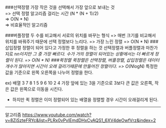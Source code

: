 
###선택정렬
가장 작은 것을 선택해서 가장 앞으로 보내는 것   
=> 선택 정렬 알고리즘 걸리는 시간 (N * (N + 1)/2)  
=> O(N * N)  
=> 비효율적인 알고리즘

###버플정렬
두 수를 비교해서 서로의 위치를 바꾸는 형식
=> 매번 크기를 비교해서 위치를 바꿔주기 때문에 선택 정렬보다 느리다.
=> 가장 느린 정렬
=> O(N * N)
###삽입정렬
정렬이 되어 있다고 가정한 후 정렬을 하는 것
선택정렬과 버플정렬과 마찬가지로 n*n이지만 그 중 가장 빠르다.
수가 거의 정렬이 되어있는 상황에서는 더 빠르게 정렬이 된다.
=> O(N * N)
###퀵정렬
퀵정렬은 선택정렬, 버플정렬, 삽입정렬은 데이터 개수가 많아지면 시간이 오래 걸리기때문에 만들어진
정렬이다.
=> O(N*logN)
특정한 값을 기준으로 왼쪽 오른쪽을 나누어 정렬을 한다.

ex)
배열 3 7 8 1 5 9 6 10 2 4
가장 앞에 있는 3을 기준으로 3보다 큰 값은 오른쪽, 작은 값은 왼쪽으로 이동을 시킨다.  
- 하지만 퀵 정렬은 이미 정렬되어 있는 배열을 정렬할 경우 시간이 오래걸리게 된다.


---
알고리즘
https://www.youtube.com/watch?v=8ZiSzteFRYc&list=PLRx0vPvlEmdDHxCvAQS1_6XV4deOwfVrz&index=2